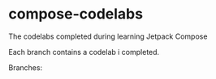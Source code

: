 # compose-codelabs
The codelabs completed during learning Jetpack Compose

Each branch contains a codelab i completed.

Branches:
